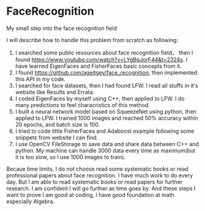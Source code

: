 # FaceRecognition
My small step into the face recognition field

I will describe how to handle this problem from scratch as following:

1. I searched some public resources about face recognition field， then I found https://www.youtube.com/watch?v=LYgBqJorF44&t=2324s.
   I have learned EigenFaces and FisherFaces basic concepts from it. 
2. I found https://github.com/ageitgey/face_recognition, then implemented this API in my code.
3. I searched for face datasets, then I had found LFW. I read all stuffs in it's website like Results and Errata.
4. I coded EigenFaces by myself using C++, then applied to LFW. I do many predictions to feel characristics of this method.
5. I built a neural network model based on SqueezeNet using python, then applied to LFW. I trained 1000 images 
   and reached 50% accuracy within 20 epochs, and batch size is 100.
6. I tried to code little FisherFaces and Adaboost example following some snippets from website I can find.
7. I use OpenCV FileStorage to save data and share data between C++ and python. My machine can handle 3000 data every time as 
   maximum(but it is too slow, so I use 1000 images to train).

Becaue time limits, I do not choose read some systematic books or read professional papers about face recognition. 
I have much work to do every day. But I am able to read systematic books or read papers for further research.
I am confident I will go further as time goes by. And these steps I want to prove I am good at coding, I have good foundation at math 
especially Algebra. 
